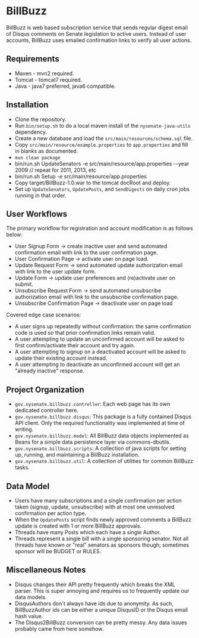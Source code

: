 BillBuzz
===============

BillBuzz is web based subscription service that sends regular digest email of Disqus comments on
Senate legislation to active users. Instead of user accounts, BillBuzz uses emailed confirmation
links to verify all user actions.


Requirements
--------------------

* Maven - mvn2 required.
* Tomcat - tomcat7 required.
* Java - java7 preferred, java6 compatible.


Installation
----------------

* Clone the repository.
* Run ``bin/setup.sh`` to do a local maven install of the ``nysenate-java-utils`` dependency.
* Create a new database and load the ``src/main/resources/schema.sql`` file.
* Copy ``src/main/resource/example.properties`` to ``app.properties`` and fill in blanks as documented.
* ``mvn clean package``
* bin/run.sh UpdateSenators -e src/main/resource/app.properties --year 2009 // repeat for 2011, 2013, etc
* bin/run.sh Setup -e src/main/resource/app.properties
* Copy target/BillBuzz-1.0.war to the tomcat docRoot and deploy.
* Set up ``UpdateSenators``, ``UpdatePosts``, and ``SendDigests`` on daily cron jobs running in that order.


User Workflows
-------------------

The primary workflow for registration and account modification is as follows below:

* User Signup Form -> create inactive user and send automated confirmation email with link to
  the user confirmation page.
* User Confirmation Page -> activate user on page load.
* Update Request Form -> send automated update authorization email with link to the user update
  form.
* Update Form -> update user preferences and (re)activate user on submit.
* Unsubscribe Request Form -> send automated unsubscribe authorization email with link to the
  unsubscribe confirmation page.
* Unsubscribe Confirmation Page -> deactivate user on page load

Covered edge case scenarios:

* A user signs up repeatedly without confirmation: the same confirmation code is used so that
  prior confirmation links remain valid.
* A user attempting to update an unconfirmed account will be asked to first confirm/activate
  their account and try again.
* A user attempting to signup on a deactivated account will be asked to update their existing
  account instead.
* A user attempting to deactivate an unconfirmed account will get an "already inactive" response.


Project Organization
------------------------

* ``gov.nysenate.billbuzz.controller``: Each web page has its own dedicated controller here.
* ``gov.nysenate.billbuzz.disqus``: This package is a fully contained Disqus API client. Only the
  required functionality was implemented at time of writing.
* ``gov.nysenate.billbuzz.model``: All BillBuzz data objects implemented as Beans for a simple 
  data persistence layer via commons-dbutils.
* ``gov.nysenate.billbuzz.scripts``: A collection of java scripts for setting up, running, and
  maintaining a BillBuzz installation.
* ``gov.nysenate.billbuzz.util``: A collection of utilities for common BillBuzz tasks.


Data Model
---------------

* Users have many subscriptions and a single confirmation per action taken (signup, update,
  unsubscribe) with at most one unresolved confirmation per action type.
* When the ``UpdatePosts`` script finds newly approved comments a BillBuzz update is created with
  1 or more BillBuzz approvals.
* Threads have many Posts which each have a single Author.
* Threads represent a single bill with a single sponsoring senator. Not all threads have known or
  "real" senators as sponsors though; sometimes sponsor will be BUDGET or RULES.


Miscellaneous Notes
--------------------------

* Disqus changes their API pretty frequently which breaks the XML parser. This is super annoying
  and requires us to frequently update our data models.
* DisqusAuthors don't always have ids due to anonymity. As such, BillBuzzAuthor ids can be either
  a unique DisqusID or the Disqus email hash value.
* The Disqus2BillBuzz conversion can be pretty messy. Any data issues probably came from here somehow.
